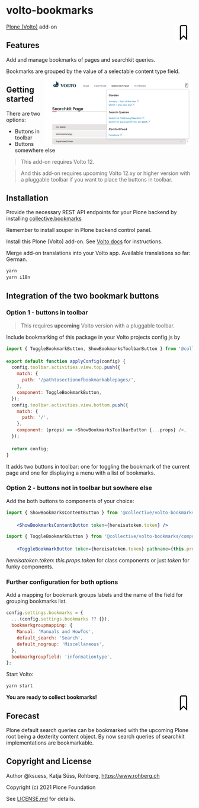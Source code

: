 # volto-bookmarks

<img align="right" width="50" alt="volto-bookmarks" src="./src/icons/bookmark.svg" />


[Plone (Volto)](https://github.com/plone/volto) add-on

## Features

Add and manage bookmarks of pages and searchkit queries.

Bookmarks are grouped by the value of a selectable content type field.


<img align="right" width="400px" alt="volto-bookmarks" src="./src/readmeillustration/bookmarks_somewhereelse.png" />

## Getting started

There are two options:

- Buttons in toolbar
- Buttons somewhere else

> This add-on requires Volto 12.

> And this add-on requires upcoming Volto 12.xy or higher version with a pluggable toolbar if you want to place the buttons in toolbar.



## Installation

Provide the necessary REST API endpoints for your Plone backend by installing [collective.bookmarks](https://github.com/collective/collective.bookmarks.git) 

Remember to install souper in Plone backend control panel.

Install this Plone (Volto) add-on. See [Volto docs](https://docs.voltocms.com/addons/#configuring-a-volto-project-to-use-an-addon) for instructions.

Merge add-on translations into your Volto app. Available translations so far: German.

```bash
yarn
yarn i18n
```


## Integration of the two bookmark buttons

### Option 1 - buttons in toolbar

> This requires **upcoming** Volto version with a pluggable toolbar.

Include bookmarking of this package in your Volto projects config.js by

```js
import { ToggleBookmarkButton, ShowBookmarksToolbarButton } from '@collective/volto-bookmarks/components';

export default function applyConfig(config) {
  config.toolbar.activities.view.top.push({
    match: {
      path: '/pathtosectionofbookmarkablepages/',
    },
    component: ToggleBookmarkButton,
  });
  config.toolbar.activities.view.bottom.push({
    match: {
      path: '/',
    },
    component: (props) => <ShowBookmarksToolbarButton {...props} />,
  });

  return config;
}
```

It adds two buttons in toolbar: one for toggling the bookmark of the current page and one for displaying a menu with a list of bookmarks.


### Option 2 - buttons not in toolbar but sowhere else

Add the both buttons to components of your choice:

```jsx
import { ShowBookmarksContentButton } from '@collective/volto-bookmarks/components';

    <ShowBookmarksContentButton token={hereisatoken.token} />

```

```jsx
import { ToggleBookmarkButton } from '@collective/volto-bookmarks/components';

    <ToggleBookmarkButton token={hereisatoken.token} pathname={this.props.pathname} />

```

*hereisatoken.token*: *this.props.token* for class components or just *token* for funky components.

### Further configuration for both options

Add a mapping for bookmark groups labels and the name of the field for grouping bookmarks list.

```js
config.settings.bookmarks = {
  ...(config.settings.bookmarks ?? {}),
  bookmarkgroupmapping: {
    Manual: 'Manuals and HowTos',
    default_search: 'Search',
    default_nogroup: 'Miscellaneous',
  },
  bookmarkgroupfield: 'informationtype',
};
```

Start Volto:

```bash
yarn start
```

**You are ready to collect bookmarks!** 
<img align="right" width="50" alt="volto-bookmarks" src="./src/icons/bookmark.svg" />


## Forecast

Plone default search queries can be bookmarked with the upcoming Plone root being a dexterity content object. By now search queries of searchkit implementations are bookmarkable.

## Copyright and License

Author @ksuess, Katja Süss, Rohberg, 
https://www.rohberg.ch

Copyright (c) 2021 Plone Foundation

See [LICENSE.md](https://github.com/collective/volto-bookmarks/blob/master/LICENSE.md) for details.
